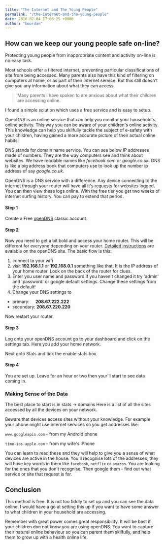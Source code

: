 ```yaml
---
title: "The Internet and The Young People"
permalink: "/the-internet-and-the-young-people"
date: 2016-02-04 17:06:25 +0000
author: "bmordan"
---
```

## How can we keep our young people safe on-line?

Protecting young people from inappropriate content and activity on-line is no easy task.

Most schools offer a filtered internet, preventing particular classifications of site from being accessed. Many parents also have this kind of filtering on computers at home, or as part of their internet service. But this still doesn't give you any information about what they can access.

> Many parents I have spoken to are anxious about what their children are accessing online.

I found a simple solution which uses a free service and is easy to setup.

OpenDNS is an online service that can help you monitor your household's online activity. This way you can be aware of your children's online activity. This knowledge can help you skilfully tackle the subject of e-safety with your children, having gained a more accurate picture of their actual online habits.

DNS stands for domain name service. You can see below IP addresses made of numbers. They are the way computers see and think about websites. We have readable names like *facebook.com* or *google.co.uk*. DNS is like a big address book that computers use to look up the number ip address of say *google.co.uk*.

OpenDNS is a DNS service with a difference. Any device connecting to the internet through your router will have all it's requests for websites logged. You can then view these logs online. With the free tier you get two weeks of internet surfing history. You can pay to extend that period.

#### Step 1
Create a Free [openDNS](https://www.opendns.com/home-internet-security/) classic account.

#### Step 2
Now you need to get a bit bold and access your home router. This will be different for everyone depending on your router. [Detailed instructions](https://support.opendns.com/forums/21618374) are avaiable on the openDNS site. The basic flow is this:

1. connect to your wifi
2. visit __192.168.1.1__ or __192.168.0.1__ something like that. It is the IP address of your home router. Look on the back of the router for clues.
3. Enter you user name and password if you haven't changed it try 'admin' and 'password' or google <router model> default settings. Change these settings from the default!
3. Change your DNS settings to
  - primary:&nbsp;&nbsp;&nbsp;&nbsp;&nbsp;__208.67.222.222__
  - secondary:&nbsp;__208.67.220.220__

Now restart your router.

#### Step 3

Log onto your openDNS account go to your dashboard and click on the settings tab. Here you add your home network.

Next goto Stats and tick the enable stats box.

#### Step 4

You are set up. Leave for an hour or two then your'll start to see data coming in.

### Making Sense of the Data

The best place to start is in stats -> domains
Here is a list of all the sites accessed by all the devices on your network.

Beware that devices access sites without your knowledge. For example your phone might use internet services so you get addresses like:

`www.googleapis.com` - from my Android phone

`time-ios.apple.com` - from my wife's iPhone

You can learn to read these and they will help to give you a sense of what devices are active in the house. You'll recognise lots of the addresses, they will have key words in them like `facebook`, `netflix` or `amazon`. You are looking for the ones that you don't recognise. Then google them - find out what service or site that request is for.

## Conclusion

This method is free. It is not too fiddly to set up and you can see the data online. I would have a go at setting this up if you want to have some answer to what children in your household are accessing.

Remember with great power comes great responsibility. It will be best if your children don not know you are using openDNS. You want to capture their natural online behaviour so you can parent them skilfully, and help them to grow up with a health online life.
